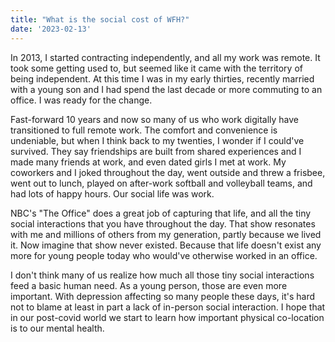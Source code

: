 ```yaml
---
title: "What is the social cost of WFH?"
date: '2023-02-13'
---
```


In 2013, I started contracting independently, and all my work was remote. It took some getting used to, but seemed like it came with the territory of being independent. At this time I was in my early thirties, recently married with a young son and I had spend the last decade or more commuting to an office. I was ready for the change.

Fast-forward 10 years and now so many of us who work digitally have transitioned to full remote work. The comfort and convenience is undeniable, but when I think back to my twenties, I wonder if I could've survived. They say friendships are built from shared experiences and I made many friends at work, and even dated girls I met at work. My coworkers and I joked throughout the day, went outside and threw a frisbee, went out to lunch, played on after-work softball and volleyball teams, and had lots of happy hours. Our social life was work.

NBC's "The Office" does a great job of capturing that life, and all the tiny social interactions that you have throughout the day. That show resonates with me and millions of others from my generation, partly because we lived it. Now imagine that show never existed. Because that life doesn't exist any more for young people today who would've otherwise worked in an office.

I don't think many of us realize how much all those tiny social interactions feed a basic human need. As a young person, those are even more important. With depression affecting so many people these days, it's hard not to blame at least in part a lack of in-person social interaction. I hope that in our post-covid world we start to learn how important physical co-location is to our mental health.